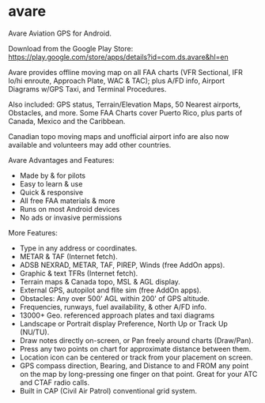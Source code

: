 avare
=====

Avare Aviation GPS for Android.

Download from the Google Play Store: https://play.google.com/store/apps/details?id=com.ds.avare&hl=en

Avare provides offline moving map on all FAA charts (VFR Sectional, IFR lo/hi enroute, Approach Plate, WAC & TAC); plus A/FD info, Airport Diagrams w/GPS Taxi, and Terminal Procedures. 

Also included: GPS status, Terrain/Elevation Maps, 50 Nearest airports, Obstacles, and more. Some FAA Charts cover Puerto Rico, plus parts of Canada, Mexico and the Caribbean. 

Canadian topo moving maps and unofficial airport info are also now available and volunteers may add other countries.

Avare Advantages and Features:
* Made by & for pilots
* Easy to learn & use
* Quick & responsive
* All free FAA materials & more
* Runs on most Android devices
* No ads or invasive permissions

More Features:
* Type in any address or coordinates.
* METAR & TAF (Internet fetch).
* ADSB NEXRAD, METAR, TAF, PIREP, Winds (free AddOn apps).
* Graphic & text TFRs (Internet fetch).
* Terrain maps & Canada topo, MSL & AGL display.
* External GPS, autopilot and flite sim (free AddOn apps).
* Obstacles: Any over 500' AGL within 200' of GPS altitude.
* Frequencies, runways, fuel availability, & other A/FD info.
* 13000+ Geo. referenced approach plates and taxi diagrams
* Landscape or Portrait display Preference, North Up or Track Up (NU/TU).
* Draw notes directly on-screen, or Pan freely around charts (Draw/Pan).
* Press any two points on chart for approximate distance between them.
* Location icon can be centered or track from your placement on screen.
* GPS compass direction, Bearing, and Distance to and FROM any point on the map by long-pressing one finger on that point. Great for your ATC and CTAF radio calls.
* Built in CAP (Civil Air Patrol) conventional grid system.
